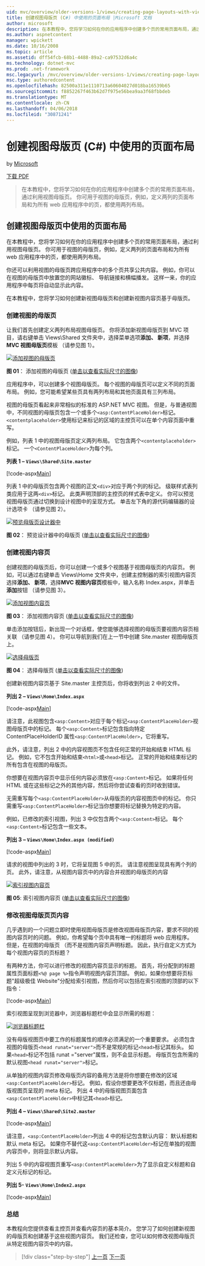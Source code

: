 ```yaml
---
uid: mvc/overview/older-versions-1/views/creating-page-layouts-with-view-master-pages-cs
title: 创建视图母版页 (C#) 中使用的页面布局 |Microsoft 文档
author: microsoft
description: 在本教程中，您将学习如何在你的应用程序中创建多个页的常用页面布局，通过利用视图母版页。 你可以使用...
ms.author: aspnetcontent
manager: wpickett
ms.date: 10/16/2008
ms.topic: article
ms.assetid: dff54fcb-68b1-4488-89a2-ca97532d6a4c
ms.technology: dotnet-mvc
ms.prod: .net-framework
msc.legacyurl: /mvc/overview/older-versions-1/views/creating-page-layouts-with-view-master-pages-cs
msc.type: authoredcontent
ms.openlocfilehash: 82500a311e1110713a60604027d018ba16539b65
ms.sourcegitcommit: f8852267f463b62d7f975e56bea9aa3f68fbbdeb
ms.translationtype: MT
ms.contentlocale: zh-CN
ms.lasthandoff: 04/06/2018
ms.locfileid: "30871241"
---
```

<a name="creating-page-layouts-with-view-master-pages-c"></a>创建视图母版页 (C#) 中使用的页面布局
====================
by [Microsoft](https://github.com/microsoft)

[下载 PDF](http://download.microsoft.com/download/e/f/3/ef3f2ff6-7424-48f7-bdaa-180ef64c3490/ASPNET_MVC_Tutorial_12_CS.pdf)

> 在本教程中，您将学习如何在你的应用程序中创建多个页的常用页面布局，通过利用视图母版页。 你可用于视图的母版页，例如，定义两列的页面布局和为所有 web 应用程序中的页，都使用两列布局。


## <a name="creating-page-layouts-with-view-master-pages"></a>创建视图母版页中使用的页面布局

在本教程中，您将学习如何在你的应用程序中创建多个页的常用页面布局，通过利用视图母版页。 你可用于视图的母版页，例如，定义两列的页面布局和为所有 web 应用程序中的页，都使用两列布局。

你还可以利用视图的母版页跨应用程序中的多个页共享公共内容。 例如，你可以在视图的母版页中放置您的网站徽标、 导航链接和横幅播发。 这样一来，你的应用程序中每页将自动显示此内容。

在本教程中，您将学习如何创建新视图母版页和创建新视图内容页基于母版页。

### <a name="creating-a-view-master-page"></a>创建视图的母版页

让我们首先创建定义两列布局视图母版页。 你将添加新视图母版页到 MVC 项目，请右键单击 Views\Shared 文件夹中，选择菜单选项**添加、 新项**，并选择**MVC 视图母版页**模板 （请参见图 1）。


[![添加视图的母版页](creating-page-layouts-with-view-master-pages-cs/_static/image2.png)](creating-page-layouts-with-view-master-pages-cs/_static/image1.png)

**图 01**： 添加视图的母版页 ([单击以查看实际尺寸的图像](creating-page-layouts-with-view-master-pages-cs/_static/image3.png))


应用程序中，可以创建多个视图母版页。 每个视图的母版页可以定义不同的页面布局。 例如，您可能希望某些页具有两列布局和其他页面具有三列布局。

视图的母版页看起来非常相似的标准的 ASP.NET MVC 视图。 但是，与普通视图中，不同视图的母版页包含一个或多个`<asp:ContentPlaceHolder>`标记。 `<contentplaceholder>`使用标记来标记的区域的主控页可以在单个内容页面中重写。

例如，列表 1 中的视图母版页定义两列布局。 它包含两个`<contentplaceholder>`标记。 一个`<ContentPlaceHolder>`为每个列。

**列表 1 – `Views\Shared\Site.master`**

[!code-aspx[Main](creating-page-layouts-with-view-master-pages-cs/samples/sample1.aspx)]

列表 1 中的母版页包含两个视图的正文`<div>`对应于两个列的标记。 级联样式表列类应用于这两`<div>`标记。 此类声明顶部的主控页的样式表中定义。 你可以预览视图母版页通过切换到设计视图中的呈现方式。 单击左下角的源代码编辑器的设计选项卡 （请参见图 2）。


[![预览母版页设计器中](creating-page-layouts-with-view-master-pages-cs/_static/image5.png)](creating-page-layouts-with-view-master-pages-cs/_static/image4.png)

**图 02**： 预览设计器中的母版页 ([单击以查看实际尺寸的图像](creating-page-layouts-with-view-master-pages-cs/_static/image6.png))


### <a name="creating-a-view-content-page"></a>创建视图内容页

创建视图的母版页后，你可以创建一个或多个视图基于视图母版页的内容页。 例如，可以通过右键单击 Views\Home 文件夹中，创建主控制器的索引视图内容页选择**添加、 新项**，选择**MVC 视图内容页**模板中，输入名称 Index.aspx，并单击**添加**按钮 （请参见图 3）。


[![添加视图内容页](creating-page-layouts-with-view-master-pages-cs/_static/image8.png)](creating-page-layouts-with-view-master-pages-cs/_static/image7.png)

**图 03**： 添加视图内容页 ([单击以查看实际尺寸的图像](creating-page-layouts-with-view-master-pages-cs/_static/image9.png))


单击添加按钮后，新出现一个对话框，使您能够选择视图的母版页要视图内容页相关联 （请参见图 4）。 你可以导航到我们在上一节中创建 Site.master 视图母版页上。


[![选择母版页](creating-page-layouts-with-view-master-pages-cs/_static/image11.png)](creating-page-layouts-with-view-master-pages-cs/_static/image10.png)

**图 04**： 选择母版页 ([单击以查看实际尺寸的图像](creating-page-layouts-with-view-master-pages-cs/_static/image12.png))


创建新视图内容页基于 Site.master 主控页后，你将收到列出 2 中的文件。

**列出 2 – `Views\Home\Index.aspx`**

[!code-aspx[Main](creating-page-layouts-with-view-master-pages-cs/samples/sample2.aspx)]

请注意，此视图包含`<asp:Content>`对应于每个标记`<asp:ContentPlaceHolder>`视图母版页中的标记。 每个`<asp:Content>`标记包含指向特定 ContentPlaceHolderID 属性`<asp:ContentPlaceHolder>`，它将重写。

此外，请注意，列出 2 中的内容视图页不包含任何正常的开始和结束 HTML 标记。 例如，它不包含开始和结束`<html>`或`<head>`标记。 正常的开始和结束标记的所有包含在视图的母版页。

你想要在视图内容页中显示任何内容必须放在`<asp:Content>`标记。 如果将任何 HTML 或在这些标记之外的其他内容，然后将你尝试查看的页时收到错误。

无需重写每个`<asp:ContentPlaceHolder>`从母版页的内容视图页中的标记。 你只需重写`<asp:ContentPlaceHolder>`标记当你想要将标记替换为特定的内容。

例如，已修改的索引视图，列出 3 中仅包含两个`<asp:Content>`标记。 每个`<asp:Content>`标记包含一些文本。

**列出 3 – `Views\Home\Index.aspx (modified)`**

[!code-aspx[Main](creating-page-layouts-with-view-master-pages-cs/samples/sample3.aspx)]

请求的视图中列出的 3 时，它将呈现图 5 中的页。 请注意视图呈现具有两个列的页。 此外，请注意，从视图内容页中的内容合并视图的母版页的内容


[![索引视图内容页](creating-page-layouts-with-view-master-pages-cs/_static/image14.png)](creating-page-layouts-with-view-master-pages-cs/_static/image13.png)

**图 05**: 索引视图内容页 ([单击以查看实际尺寸的图像](creating-page-layouts-with-view-master-pages-cs/_static/image15.png))


### <a name="modifying-view-master-page-content"></a>修改视图母版页页内容

几乎遇到的一个问题立即时使用视图母版页是修改视图母版页内容，要求不同的视图内容页时的问题。 例如，你希望每个页中具有唯一的标题将 web 应用程序。 但是，在视图的母版页 （而不是视图内容页声明标题。 因此，执行自定义方式为每个视图内容页的页标题？

有两种方法，你可以进行修改的视图内容页显示的标题。 首先，将分配到的标题属性页面标题`<%@ page %>`指令声明视图内容页顶部。 例如，如果你想要将页标题"超级极佳 Website"分配给索引视图，然后你可以包括在索引视图的顶部的以下指令：

[!code-aspx[Main](creating-page-layouts-with-view-master-pages-cs/samples/sample4.aspx)]

索引视图呈现到浏览器中，浏览器标题栏中会显示所需的标题：


[![浏览器标题栏](creating-page-layouts-with-view-master-pages-cs/_static/image17.png)](creating-page-layouts-with-view-master-pages-cs/_static/image16.png)


没有母版视图页中要工作的标题属性的顺序必须满足的一个重要要求。 必须包含视图的母版页`<head runat="server">`而不是常规的标记`<head>`标记其标头。 如果`<head>`标记不包括 runat ="server"属性，则不会显示标题。 母版页包含所需的默认视图`<head runat="server">`标记。

从单独的视图内容页修改母版页内容的备用方法是将你想要在修改的区域`<asp:ContentPlaceHolder>`标记。 例如，假设你想要更改不仅标题，而且还由母版视图页呈现的 meta 标记。 列出 4 中的母版视图页面包含`<asp:ContentPlaceHolder>`中标记其`<head>`标记。

**列出 4 – `Views\Shared\Site2.master`**

[!code-aspx[Main](creating-page-layouts-with-view-master-pages-cs/samples/sample5.aspx)]

请注意，`<asp:ContentPlaceHolder>`列出 4 中的标记包含默认内容： 默认标题和默认 meta 标记。 如果你不替代这`<asp:ContentPlaceHolder>`标记在单独的视图内容页中，则将显示默认内容。

列出 5 中的内容视图页重写`<asp:ContentPlaceHolder>`为了显示自定义标题和自定义元标记的标记。

**列出 5- `Views\Home\Index2.aspx`**

[!code-aspx[Main](creating-page-layouts-with-view-master-pages-cs/samples/sample6.aspx)]

### <a name="summary"></a>总结

本教程向您提供查看主控页并查看内容页的基本简介。 您学习了如何创建新视图的母版页和创建基于这些视图内容页。 我们还检查，您可以如何修改视图母版页从特定视图内容页中的内容。

> [!div class="step-by-step"]
> [上一页](using-the-tagbuilder-class-to-build-html-helpers-cs.md)
> [下一页](passing-data-to-view-master-pages-cs.md)
